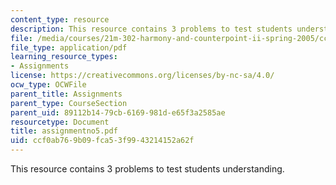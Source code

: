 ```yaml
---
content_type: resource
description: This resource contains 3 problems to test students understanding.
file: /media/courses/21m-302-harmony-and-counterpoint-ii-spring-2005/ccf0ab769b09fca53f9943214152a62f_assignmentno5.pdf
file_type: application/pdf
learning_resource_types:
- Assignments
license: https://creativecommons.org/licenses/by-nc-sa/4.0/
ocw_type: OCWFile
parent_title: Assignments
parent_type: CourseSection
parent_uid: 89112b14-79cb-6169-981d-e65f3a2585ae
resourcetype: Document
title: assignmentno5.pdf
uid: ccf0ab76-9b09-fca5-3f99-43214152a62f
---
```

This resource contains 3 problems to test students understanding.